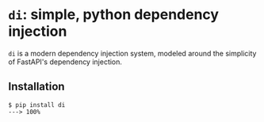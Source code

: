 # `di`: simple, python dependency injection

`di` is a modern dependency injection system, modeled around the simplicity of FastAPI's dependency injection.

## Installation

<div class="termy">

```console
$ pip install di
---> 100%
```

</div>
